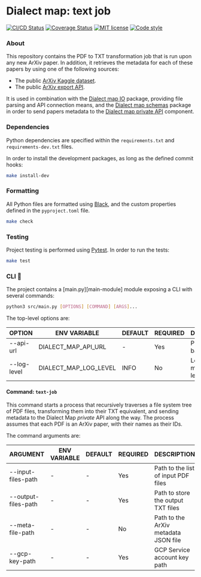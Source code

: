 # Dialect map: text job

[![CI/CD Status][ci-status-badge]][ci-status-link]
[![Coverage Status][cov-status-badge]][cov-status-link]
[![MIT license][mit-license-badge]][mit-license-link]
[![Code style][code-style-badge]][code-style-link]


### About
This repository contains the PDF to TXT transformation job that is run upon any new ArXiv paper.
In addition, it retrieves the metadata for each of these papers by using one of the following sources:

- The public [ArXiv Kaggle dataset][arxiv-metadata-file].
- The public [ArXiv export API][arxiv-metadata-api].

It is used in combination with the [Dialect map IO][dialect-map-io] package, providing file parsing
and API connection means, and the [Dialect map schemas][dialect-map-schemas] package in order
to send papers metadata to the [Dialect map private API][dialect-map-api] component.


### Dependencies
Python dependencies are specified within the `requirements.txt` and `requirements-dev.txt` files.

In order to install the development packages, as long as the defined commit hooks:
```sh
make install-dev
```


### Formatting
All Python files are formatted using [Black][web-black], and the custom properties defined
in the `pyproject.toml` file.
```sh
make check
```


### Testing
Project testing is performed using [Pytest][web-pytest]. In order to run the tests:
```sh
make test
```


### CLI 🚀
The project contains a [main.py][main-module] module exposing a CLI with several commands:
```sh
python3 src/main.py [OPTIONS] [COMMAND] [ARGS]...
```

The top-level options are:

| OPTION         | ENV VARIABLE           | DEFAULT          | REQUIRED | DESCRIPTION                              |
|----------------|------------------------|------------------|----------|------------------------------------------|
| --api-url      | DIALECT_MAP_API_URL    | -                | Yes      | Private API base URL                     |
| --log-level    | DIALECT_MAP_LOG_LEVEL  | INFO             | No       | Log messages level                       |


#### Command: `text-job`
This command starts a process that recursively traverses a file system tree of PDF files,
transforming them into their TXT equivalent, and sending metadata to the Dialect Map _private_ API along the way.
The process assumes that each PDF is an ArXiv paper, with their names as their IDs.

The command arguments are:

| ARGUMENT            | ENV VARIABLE      | DEFAULT          | REQUIRED | DESCRIPTION                              |
|---------------------|-------------------|------------------|----------|------------------------------------------|
| --input-files-path  | -                 | -                | Yes      | Path to the list of input PDF files      |
| --output-files-path | -                 | -                | Yes      | Path to store the output TXT files       |
| --meta-file-path    | -                 | -                | No       | Path to the ArXiv metadata JSON file     |
| --gcp-key-path      | -                 | -                | Yes      | GCP Service account key path             |


[ci-status-badge]: https://github.com/dialect-map/dialect-map-job-text/actions/workflows/ci.yml/badge.svg?branch=main
[ci-status-link]: https://github.com/dialect-map/dialect-map-job-text/actions/workflows/ci.yml?query=branch%3Amain
[code-style-badge]: https://img.shields.io/badge/code%20style-black-000000.svg
[code-style-link]: https://github.com/psf/black
[cov-status-badge]: https://codecov.io/gh/dialect-map/dialect-map-job-text/branch/main/graph/badge.svg
[cov-status-link]: https://codecov.io/gh/dialect-map/dialect-map-job-text
[mit-license-badge]: https://img.shields.io/badge/License-MIT-blue.svg
[mit-license-link]: https://github.com/dialect-map/dialect-map-job-text/blob/main/LICENSE

[arxiv-metadata-api]: https://arxiv.org/help/api/user-manual
[arxiv-metadata-file]: https://www.kaggle.com/Cornell-University/arxiv
[dialect-map-api]: https://github.com/dialect-map/dialect-map-private-api
[dialect-map-io]: https://github.com/dialect-map/dialect-map-io
[dialect-map-schemas]: https://github.com/dialect-map/dialect-map-schemas
[web-black]: https://black.readthedocs.io/en/stable/
[web-pytest]: https://docs.pytest.org/en/latest/#
